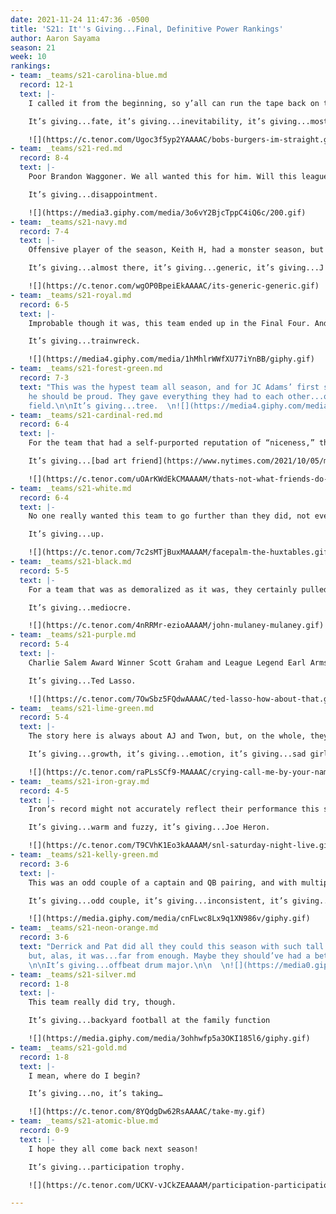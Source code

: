 ```yaml
---
date: 2021-11-24 11:47:36 -0500
title: 'S21: It''s Giving...Final, Definitive Power Rankings'
author: Aaron Sayama
season: 21
week: 10
rankings:
- team: _teams/s21-carolina-blue.md
  record: 12-1
  text: |-
    I called it from the beginning, so y’all can run the tape back on that, but here we are.

    It’s giving...fate, it’s giving...inevitability, it’s giving...mostly straight.

    ![](https://c.tenor.com/Ugoc3f5yp2YAAAAC/bobs-burgers-im-straight.gif)
- team: _teams/s21-red.md
  record: 8-4
  text: |-
    Poor Brandon Waggoner. We all wanted this for him. Will this league ever have another gay QB on top?

    It’s giving...disappointment.

    ![](https://media3.giphy.com/media/3o6vY2BjcTppC4iQ6c/200.gif)
- team: _teams/s21-navy.md
  record: 7-4
  text: |-
    Offensive player of the season, Keith H, had a monster season, but boy did the cracks on this team really show in their final match, and, so, maybe they really were nothing to write home about after all.

    It’s giving...almost there, it’s giving...generic, it’s giving...J Crew Factory

    ![](https://c.tenor.com/wgOP0BpeiEkAAAAC/its-generic-generic.gif)
- team: _teams/s21-royal.md
  record: 6-5
  text: |-
    Improbable though it was, this team ended up in the Final Four. And that’s about all there is to say.

    It’s giving...trainwreck.

    ![](https://media4.giphy.com/media/1hMhlrWWfXU77iYnBB/giphy.gif)
- team: _teams/s21-forest-green.md
  record: 7-3
  text: "This was the hypest team all season, and for JC Adams’ first season QB’ing
    he should be proud. They gave everything they had to each other...on & off the
    field.\n\nIt’s giving...tree.  \n![](https://media4.giphy.com/media/I7T29DxbRZ3Ww/giphy.gif)"
- team: _teams/s21-cardinal-red.md
  record: 6-4
  text: |-
    For the team that had a self-purported reputation of “niceness,” they surely weren’t that nice on the field. Helmed by a guidance counselor and a teacher, they certainly led some very physical offensive and defensive plays. What are the ethics of that?

    It’s giving...[bad art friend](https://www.nytimes.com/2021/10/05/magazine/dorland-v-larson.html), it’s giving...kidney.

    ![](https://c.tenor.com/uOArKWdEkCMAAAAM/thats-not-what-friends-do-real-housewives-of-beverly-hills.gif)
- team: _teams/s21-white.md
  record: 6-4
  text: |-
    No one really wanted this team to go further than they did, not even their captain.

    It’s giving...up.

    ![](https://c.tenor.com/7c2sMTjBuxMAAAAM/facepalm-the-huxtables.gif)
- team: _teams/s21-black.md
  record: 5-5
  text: |-
    For a team that was as demoralized as it was, they certainly pulled off an upset, but that was about all they could do..all season.

    It’s giving...mediocre.

    ![](https://c.tenor.com/4nRRMr-ezioAAAAM/john-mulaney-mulaney.gif)
- team: _teams/s21-purple.md
  record: 5-4
  text: |-
    Charlie Salem Award Winner Scott Graham and League Legend Earl Armstrong coached and carried this team through a fun season, but lost in a surprise upset. What a tragic end, but, here’s to hoping their rookies will be back next season.

    It’s giving...Ted Lasso.

    ![](https://c.tenor.com/7OwSbz5FQdwAAAAC/ted-lasso-how-about-that.gif)
- team: _teams/s21-lime-green.md
  record: 5-4
  text: |-
    The story here is always about AJ and Twon, but, on the whole, they were tame(r) this season. And, while no one wanted to see them win a championship again, we did see that look of anguish on AJ’s face after they lost. Gotta say I felt some schadenfreude there.

    It’s giving...growth, it’s giving...emotion, it’s giving...sad girl energy.

    ![](https://c.tenor.com/raPLsSCf9-MAAAAC/crying-call-me-by-your-name.gif)
- team: _teams/s21-iron-gray.md
  record: 4-5
  text: |-
    Iron’s record might not accurately reflect their performance this season, but they were a force, and each of those losses were close and hard fought. We tip our hat to the veterans on this team who led, and to our Female MVP and new Social Chair, Amanda Dafonte, for her enthusiasm and gusto.

    It’s giving...warm and fuzzy, it’s giving...Joe Heron.

    ![](https://c.tenor.com/T9CVhK1Eo3kAAAAM/snl-saturday-night-live.gif)
- team: _teams/s21-kelly-green.md
  record: 3-6
  text: |-
    This was an odd couple of a captain and QB pairing, and with multiple false starts this season, nothing ever really gelled here.

    It’s giving...odd couple, it’s giving...inconsistent, it’s giving...Congress.

    ![](https://media.giphy.com/media/cnFLwc8Lx9q1XN986v/giphy.gif)
- team: _teams/s21-neon-orange.md
  record: 3-6
  text: "Derrick and Pat did all they could this season with such tall receivers,
    but, alas, it was...far from enough. Maybe they should’ve had a better cheer?
    \n\nIt’s giving...offbeat drum major.\n\n  \n![](https://media0.giphy.com/media/26uf68LgjAMAj2a9a/giphy.gif)"
- team: _teams/s21-silver.md
  record: 1-8
  text: |-
    This team really did try, though.

    It’s giving...backyard football at the family function

    ![](https://media.giphy.com/media/3ohhwfp5a3OKI185l6/giphy.gif)
- team: _teams/s21-gold.md
  record: 1-8
  text: |-
    I mean, where do I begin?

    It’s giving...no, it’s taking…

    ![](https://c.tenor.com/8YQdgDw62RsAAAAC/take-my.gif)
- team: _teams/s21-atomic-blue.md
  record: 0-9
  text: |-
    I hope they all come back next season!

    It’s giving...participation trophy.

    ![](https://c.tenor.com/UCKV-vJCkZEAAAAM/participation-participation-tropjy.gif)

---
```

